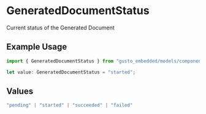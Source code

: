 # GeneratedDocumentStatus

Current status of the Generated Document

## Example Usage

```typescript
import { GeneratedDocumentStatus } from "gusto_embedded/models/components";

let value: GeneratedDocumentStatus = "started";
```

## Values

```typescript
"pending" | "started" | "succeeded" | "failed"
```